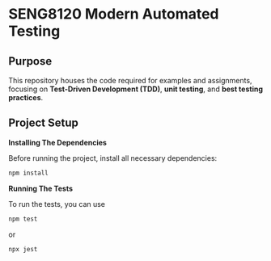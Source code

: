 # SENG8120 Modern Automated Testing 

## Purpose

This repository houses the code required for examples and assignments, focusing on **Test-Driven Development (TDD)**, **unit testing**, and **best testing practices**.  



## Project Setup 

**Installing The Dependencies**

Before running the project, install all necessary dependencies:  

```bash
npm install
```

**Running The Tests**

To run the tests, you can use

```bash
npm test
```
or 

```bash
npx jest
```

